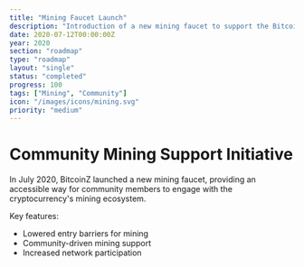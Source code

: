 ```yaml
---
title: "Mining Faucet Launch"
description: "Introduction of a new mining faucet to support the BitcoinZ community"
date: 2020-07-12T00:00:00Z
year: 2020
section: "roadmap"
type: "roadmap"
layout: "single"
status: "completed"
progress: 100
tags: ["Mining", "Community"]
icon: "/images/icons/mining.svg"
priority: "medium"
---
```


# Community Mining Support Initiative

In July 2020, BitcoinZ launched a new mining faucet, providing an accessible way for community members to engage with the cryptocurrency's mining ecosystem.

Key features:
- Lowered entry barriers for mining
- Community-driven mining support
- Increased network participation
